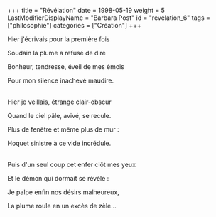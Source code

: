+++
title = "Révélation"
date = 1998-05-19
weight = 5
LastModifierDisplayName = "Barbara Post"
id = "revelation_6"
tags = ["philosophie"]
categories = ["Création"]
+++

Hier j'écrivais pour la première fois

Soudain la plume a refusé de dire

Bonheur, tendresse, éveil de mes émois

Pour mon silence inachevé maudire.

 \
Hier je veillais, étrange clair-obscur

Quand le ciel pâle, avivé, se recule.

Plus de fenêtre et même plus de mur :

Hoquet sinistre à ce vide incrédule.

 \
Puis d'un seul coup cet enfer clôt mes yeux

Et le démon qui dormait se révèle :

Je palpe enfin nos désirs malheureux,

La plume roule en un excès de zèle...
